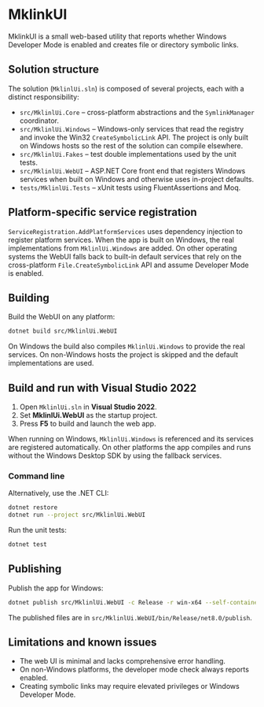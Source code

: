 # MklinkUI

MklinkUI is a small web-based utility that reports whether Windows Developer Mode is enabled and creates file or directory symbolic links.

## Solution structure
The solution (`MklinlUi.sln`) is composed of several projects, each with a distinct responsibility:

- `src/MklinlUi.Core` – cross-platform abstractions and the `SymlinkManager` coordinator.
- `src/MklinlUi.Windows` – Windows-only services that read the registry and invoke the Win32 `CreateSymbolicLink` API. The project is only built on Windows hosts so the rest of the solution can compile elsewhere.
- `src/MklinlUi.Fakes` – test double implementations used by the unit tests.
- `src/MklinlUi.WebUI` – ASP.NET Core front end that registers Windows services when built on Windows and otherwise uses in-project defaults.
- `tests/MklinlUi.Tests` – xUnit tests using FluentAssertions and Moq.

## Platform-specific service registration
`ServiceRegistration.AddPlatformServices` uses dependency injection to register platform services. When the app is built on Windows, the real implementations from `MklinlUi.Windows` are added. On other operating systems the WebUI falls back to built-in default services that rely on the cross-platform `File.CreateSymbolicLink` API and assume Developer Mode is enabled.

## Building
Build the WebUI on any platform:

```bash
dotnet build src/MklinlUi.WebUI
```

On Windows the build also compiles `MklinlUi.Windows` to provide the real services. On non-Windows hosts the project is skipped and the default implementations are used.

## Build and run with Visual Studio 2022
1. Open `MklinlUi.sln` in **Visual Studio 2022**.
2. Set **MklinlUi.WebUI** as the startup project.
3. Press **F5** to build and launch the web app.

When running on Windows, `MklinlUi.Windows` is referenced and its services are registered automatically. On other platforms the app compiles and runs without the Windows Desktop SDK by using the fallback services.

### Command line
Alternatively, use the .NET CLI:

```bash
dotnet restore
dotnet run --project src/MklinlUi.WebUI
```

Run the unit tests:

```bash
dotnet test
```

## Publishing
Publish the app for Windows:

```bash
dotnet publish src/MklinlUi.WebUI -c Release -r win-x64 --self-contained false
```
The published files are in `src/MklinlUi.WebUI/bin/Release/net8.0/publish`.

## Limitations and known issues
- The web UI is minimal and lacks comprehensive error handling.
- On non-Windows platforms, the developer mode check always reports enabled.
- Creating symbolic links may require elevated privileges or Windows Developer Mode.

